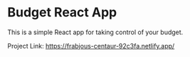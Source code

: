 # Budget React App

This is a simple React app for taking control of your budget.

Project Link: <https://frabjous-centaur-92c3fa.netlify.app/>
